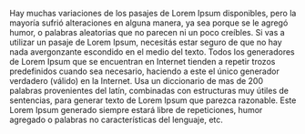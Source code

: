 Hay muchas variaciones de los pasajes de Lorem Ipsum disponibles, pero la mayoría sufrió alteraciones en alguna manera, ya sea porque
 se le agregó humor, o palabras aleatorias que no parecen ni un poco creíbles. Si vas a utilizar un pasaje de Lorem Ipsum, necesitás
  estar seguro de que no hay nada avergonzante escondido en el medio del texto. Todos los generadores de Lorem Ipsum que se encuentran en Internet tienden a repetir trozos predefinidos cuando sea necesario, haciendo a este el único generador verdadero (válido) en la 
  Internet. Usa un diccionario de mas de 200 palabras provenientes del latín, combinadas con estructuras muy útiles de sentencias, para
   generar texto de Lorem Ipsum que parezca razonable. Este Lorem Ipsum generado siempre estará libre de repeticiones, humor agregado o 
   palabras no características del lenguaje, etc.